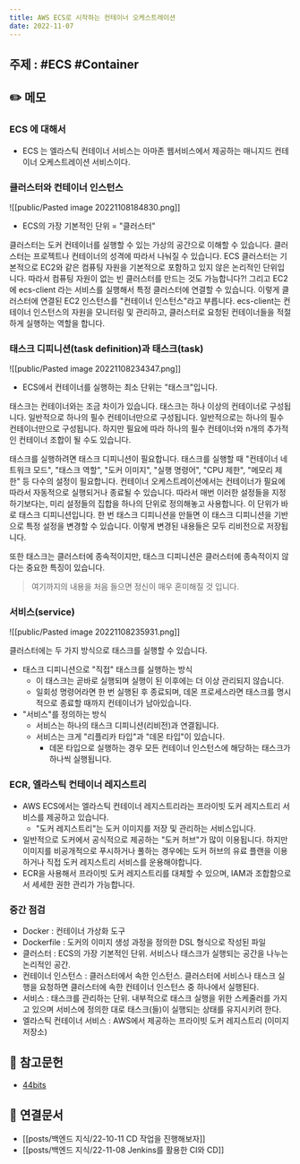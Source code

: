 ```yaml
---
title: AWS ECS로 시작하는 컨테이너 오케스트레이션
date: 2022-11-07
---
```


## 주제 : #ECS #Container

## ✏️ 메모

### ECS 에 대해서

- ECS 는 엘라스틱 컨테이너 서비스는 아마존 웹서비스에서 제공하는 매니지드 컨테이너 오케스트레이션 서비스이다.

### 클러스터와 컨테이너 인스턴스

![[public/Pasted image 20221108184830.png]]

- ECS의 가장 기본적인 단위 = "클러스터"

클러스터는 도커 컨테이너를 실행할 수 있는 가상의 공간으로 이해할 수 있습니다. 클러스터는 프로젝트나 컨테이너의 성격에 따라서 나눠질 수 있습니다. ECS 클러스터는 기본적으로 EC2와 같은 컴퓨팅 자원을 기본적으로 포함하고 있지 않은 논리적인 단위입니다. 따라서 컴퓨팅 자원이 없는 빈 클러스터를 만드는 것도 가능합니다?! 그리고 EC2에 ecs-client 라는 서비스를 실행해서 특정 클러스터에 연결할 수 있습니다. 이렇게 클러스터에 연결된 EC2 인스턴스를 "컨테이너 인스턴스"라고 부릅니다. ecs-client는 컨테이너 인스턴스의 자원을 모니터링 및 관리하고, 클러스터로 요청된 컨테이너들을 적절하게 실행하는 역할을 합니다.

### 태스크 디피니션(task definition)과 태스크(task)

![[public/Pasted image 20221108234347.png]]

- ECS에서 컨테이너를 실행하는 최소 단위는 "태스크"입니다.

태스크는 컨테이너와는 조금 차이가 있습니다. 태스크는 하나 이상의 컨테이너로 구성됩니다. 일반적으로 하나의 필수 컨테이너만으로 구성됩니다. 일반적으로는 하나의 필수 컨테이너만으로 구성됩니다. 하지만 필요에 따라 하나의 필수 컨테이너와 n개의 추가적인 컨테이너 조합이 될 수도 있습니다.

태스크를 실행하려면 태스크 디피니션이 필요합니다. 태스크를 실행할 때 "컨테이너 네트워크 모드", "태스크 역할", "도커 이미지", "실행 명령어", "CPU 제한", "메모리 제한" 등 다수의 설정이 필요합니다. 컨테이너 오케스트레이션에서는 컨테이너가 필요에 따라서 자동적으로 실행되거나 종료될 수 있습니다. 따라서 매번 이러한 설정들을 지정하기보다는, 미리 설정들의 집합을 하나의 단위로 정의해놓고 사용합니다. 이 단위가 바로 태스크 디피니션입니다. 한 번 태스크 디피니션을 만들면 이 태스크 디피니션을 기반으로 특정 설정을 변경할 수 있습니다. 이렇게 변경된 내용들은 모두 리비전으로 저장됩니다.

또한 태스크는 클러스터에 종속적이지만, 태스크 디피니션은 클러스터에 종속적이지 않다는 중요한 특징이 있습니다.

> 여기까지의 내용을 처음 들으면 정신이 매우 혼미해질 것 입니다.

### 서비스(service)

![[public/Pasted image 20221108235931.png]]

클러스터에는 두 가지 방식으로 태스크를 실행할 수 있습니다.

- 태스크 디피니션으로 "직접" 태스크를 실행하는 방식
  - 이 태스크는 곧바로 실행되며 실행이 된 이후에는 더 이상 관리되지 않습니다.
  - 일회성 명령어라면 한 번 실행된 후 종료되며, 데몬 프로세스라면 태스크를 명시적으로 종료할 때까지 컨테이너가 남아있습니다.
- "서비스"를 정의하는 방식
  - 서비스는 하나의 태스크 디피니션(리비전)과 연결됩니다.
  - 서비스는 크게 "리플리카 타입"과 "데몬 타입"이 있습니다.
    - 데몬 타입으로 실행하는 경우 모든 컨테이너 인스턴스에 해당하는 태스크가 하나씩 실행됩니다.

### ECR, 엘라스틱 컨테이너 레지스트리

- AWS ECS에서는 엘라스틱 컨테이너 레지스트리라는 프라이빗 도커 레지스트리 서비스를 제공하고 있습니다.
  - "도커 레지스트리"는 도커 이미지를 저장 및 관리하는 서비스입니다.
- 일반적으로 도커에서 공식적으로 제공하는 "도커 허브"가 많이 이용됩니다. 하지만 이미지를 비공개적으로 푸시하거나 풀하는 경우에는 도커 허브의 유료 플랜을 이용하거나 직접 도커 레지스트리 서비스를 운용해야합니다.
- ECR을 사용해서 프라이빗 도커 레지스트리를 대체할 수 있으며, IAM과 조합함으로서 세세한 권한 관리가 가능합니다.

### 중간 점검

- Docker : 컨테이너 가상화 도구
- Dockerfile : 도커의 이미지 생성 과정을 정의한 DSL 형식으로 작성된 파일
- 클러스터 : ECS의 가장 기본적인 단위. 서비스나 태스크가 실행되는 공간을 나누는 논리적인 공간.
- 컨테이너 인스턴스 : 클러스터에서 속한 인스턴스. 클러스터에 서비스나 태스크 실행을 요청하면 클러스터에 속한 컨테이너 인스턴스 중 하나에서 실행된다.
- 서비스 : 태스크를 관리하는 단위. 내부적으로 태스크 실행을 위한 스케줄러를 가지고 있으며 서비스에 정의한 대로 태스크(들)이 실행되는 상태를 유지시키려 한다.
- 엘라스틱 컨테이너 서비스 : AWS에서 제공하는 프라이빗 도커 레지스트리 (이미지 저장소)

## 🔗 참고문헌

- [44bits](https://www.44bits.io/ko/post/container-orchestration-101-with-docker-and-aws-elastic-container-service#ecs-%ED%8A%9C%ED%86%A0%EB%A6%AC%EC%96%BC)

## 🔗 연결문서

- [[posts/백엔드 지식/22-10-11 CD 작업을 진행해보자]]
- [[posts/백엔드 지식/22-11-08 Jenkins를 활용한 CI와 CD]]
